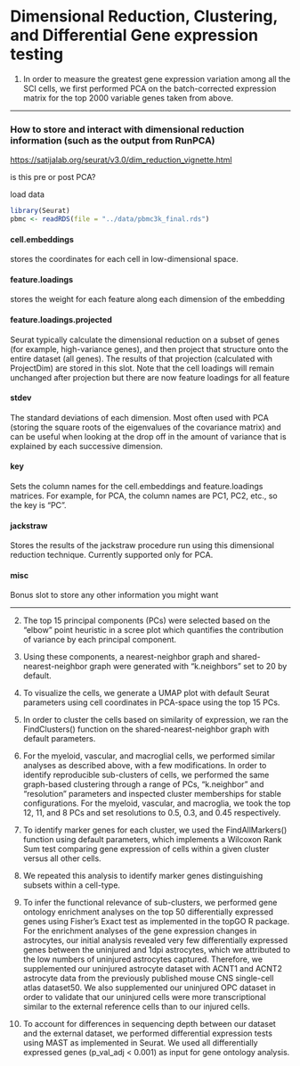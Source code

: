 

# Dimensional Reduction, Clustering, and Differential Gene expression testing

1) In order to measure the greatest gene expression variation among all the SCI cells, we first performed PCA on the batch-corrected expression matrix for the top 2000 variable genes taken from above.

---



<h3>  How to store and interact with dimensional reduction information (such as the output from RunPCA)  </h3>

https://satijalab.org/seurat/v3.0/dim_reduction_vignette.html

is this pre or post PCA?

load data

```R
library(Seurat)
pbmc <- readRDS(file = "../data/pbmc3k_final.rds")
```

<h4> cell.embeddings </h4> stores the coordinates for each cell in low-dimensional space.

<h4> feature.loadings</h4> stores the weight for each feature along each dimension of the embedding

<h4>feature.loadings.projected</h4> Seurat typically calculate the dimensional reduction on a subset of genes (for example, high-variance genes), and then project that structure onto the entire dataset (all genes). The results of that projection (calculated with ProjectDim) are stored in this slot. Note that the cell loadings will remain unchanged after projection but there are now feature loadings for all feature

<h4>stdev</h4> The standard deviations of each dimension. Most often used with PCA (storing the square roots of the eigenvalues of the covariance matrix) and can be useful when looking at the drop off in the amount of variance that is explained by each successive dimension.

<h4>key</h4> Sets the column names for the cell.embeddings and feature.loadings matrices. For example, for PCA, the column names are PC1, PC2, etc., so the key is “PC”.

<h4>jackstraw</h4> Stores the results of the jackstraw procedure run using this dimensional reduction technique. Currently supported only for PCA.

<h4>misc</h4> Bonus slot to store any other information you might want


---


2) The top 15 principal components (PCs) were selected based on the “elbow” point heuristic in a scree plot which quantifies the contribution of variance by each principal component.

3) Using these components, a nearest-neighbor graph and shared-nearest-neighbor graph were generated with “k.neighbors” set to 20 by default.

4) To visualize the cells, we generate a UMAP plot with default Seurat parameters using cell coordinates in PCA-space using the top 15 PCs.

5) In order to cluster the cells based on similarity of expression, we ran the FindClusters() function on the shared-nearest-neighbor graph with default parameters.

6) For the myeloid, vascular, and macroglial cells, we performed similar analyses as described above, with a few modifications. In order to identify reproducible sub-clusters of cells, we performed the same graph-based clustering through a range of PCs, “k.neighbor” and “resolution” parameters and inspected cluster memberships for stable configurations. For the myeloid, vascular, and macroglia, we took the top 12, 11, and 8 PCs and set resolutions to 0.5, 0.3, and 0.45 respectively.

7) To identify marker genes for each cluster, we used the FindAllMarkers() function using default parameters, which implements a Wilcoxon Rank Sum test comparing gene expression of cells within a given cluster versus all other cells.

8) We repeated this analysis to identify marker genes distinguishing subsets within a cell-type.

9) To infer the functional relevance of sub-clusters, we performed gene ontology enrichment analyses on the top 50 differentially expressed genes using Fisher’s Exact test as implemented in the topGO R package. For the enrichment analyses of the gene expression changes in astrocytes, our initial analysis revealed very few differentially expressed genes between the uninjured and 1dpi astrocytes, which we attributed to the low numbers of uninjured astrocytes captured. Therefore, we supplemented our uninjured astrocyte dataset with ACNT1 and ACNT2 astrocyte data from the previously published mouse CNS single-cell atlas dataset50. We also supplemented our uninjured OPC dataset in order to validate that our uninjured cells were more transcriptional similar to the external reference cells than to our injured cells.

10) To account for differences in sequencing depth between our dataset and the external dataset, we performed differential expression tests using MAST as implemented in Seurat. We used all differentially expressed genes (p_val_adj < 0.001) as input for gene ontology analysis.
